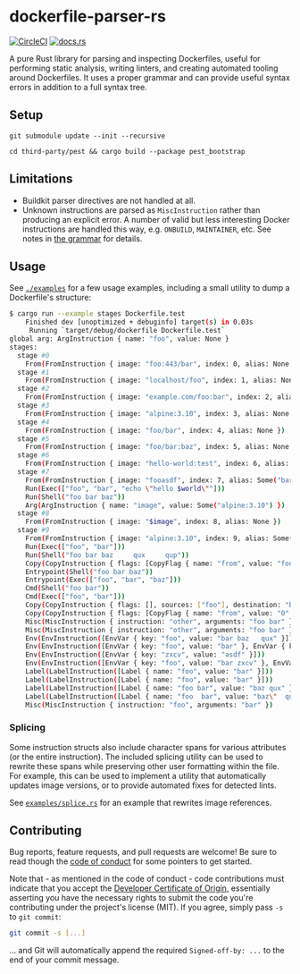 # dockerfile-parser-rs

[![CircleCI](https://circleci.com/gh/HewlettPackard/dockerfile-parser-rs.svg?style=svg)](https://circleci.com/gh/HewlettPackard/dockerfile-parser-rs)
[![docs.rs](https://docs.rs/dockerfile-parser/badge.svg)](https://docs.rs/dockerfile-parser/)

A pure Rust library for parsing and inspecting Dockerfiles, useful for
performing static analysis, writing linters, and creating automated tooling
around Dockerfiles. It uses a proper grammar and can provide useful syntax
errors in addition to a full syntax tree.

## Setup

`git submodule update --init --recursive`

`cd third-party/pest && cargo build --package pest_bootstrap`

## Limitations

 * Buildkit parser directives are not handled at all.
 * Unknown instructions are parsed as `MiscInstruction` rather than producing
   an explicit error. A number of valid but less interesting Docker instructions
   are handled this way, e.g. `ONBUILD`, `MAINTAINER`, etc. See notes in
   [the grammar](./src/dockerfile_parser.pest) for details.

## Usage

See [`./examples`](./examples) for a few usage examples, including a small
utility to dump a Dockerfile's structure:

```bash
$ cargo run --example stages Dockerfile.test
    Finished dev [unoptimized + debuginfo] target(s) in 0.03s
     Running `target/debug/dockerfile Dockerfile.test`
global arg: ArgInstruction { name: "foo", value: None }
stages:
  stage #0
    From(FromInstruction { image: "foo:443/bar", index: 0, alias: None })
  stage #1
    From(FromInstruction { image: "localhost/foo", index: 1, alias: None })
  stage #2
    From(FromInstruction { image: "example.com/foo:bar", index: 2, alias: None })
  stage #3
    From(FromInstruction { image: "alpine:3.10", index: 3, alias: None })
  stage #4
    From(FromInstruction { image: "foo/bar", index: 4, alias: None })
  stage #5
    From(FromInstruction { image: "foo/bar:baz", index: 5, alias: None })
  stage #6
    From(FromInstruction { image: "hello-world:test", index: 6, alias: Some("foo") })
  stage #7
    From(FromInstruction { image: "fooasdf", index: 7, alias: Some("bar-baz") })
    Run(Exec(["foo", "bar", "echo \"hello $world\""]))
    Run(Shell("foo bar baz"))
    Arg(ArgInstruction { name: "image", value: Some("alpine:3.10") })
  stage #8
    From(FromInstruction { image: "$image", index: 8, alias: None })
  stage #9
    From(FromInstruction { image: "alpine:3.10", index: 9, alias: Some("foo") })
    Run(Exec(["foo", "bar"]))
    Run(Shell("foo bar baz     qux     qup"))
    Copy(CopyInstruction { flags: [CopyFlag { name: "from", value: "foo" }], sources: ["/foo/bar", "/foo/baz"], destination: "/qux/" })
    Entrypoint(Shell("foo bar baz"))
    Entrypoint(Exec(["foo", "bar", "baz"]))
    Cmd(Shell("foo bar"))
    Cmd(Exec(["foo", "bar"]))
    Copy(CopyInstruction { flags: [], sources: ["foo"], destination: "bar" })
    Copy(CopyInstruction { flags: [CopyFlag { name: "from", value: "0" }], sources: ["/foo"], destination: "/bar" })
    Misc(MiscInstruction { instruction: "other", arguments: "foo bar" })
    Misc(MiscInstruction { instruction: "other", arguments: "foo bar" })
    Env(EnvInstruction([EnvVar { key: "foo", value: "bar baz   qux" }]))
    Env(EnvInstruction([EnvVar { key: "foo", value: "bar" }, EnvVar { key: "baz", value: "qux" }]))
    Env(EnvInstruction([EnvVar { key: "zxcv", value: "asdf" }]))
    Env(EnvInstruction([EnvVar { key: "foo", value: "bar zxcv" }, EnvVar { key: "baz", value: "qux" }, EnvVar { key: "zxcv", value: "asdf\"qwerty" }, EnvVar { key: "zxcv", value: "zxcvzxvb" }]))
    Label(LabelInstruction([Label { name: "foo", value: "bar" }]))
    Label(LabelInstruction([Label { name: "foo", value: "bar" }]))
    Label(LabelInstruction([Label { name: "foo bar", value: "baz qux" }]))
    Label(LabelInstruction([Label { name: "foo  bar", value: "baz\"  qux" }]))
    Misc(MiscInstruction { instruction: "foo", arguments: "bar" })
```

### Splicing

Some instruction structs also include character spans for various attributes (or
the entire instruction). The included splicing utility can be used to rewrite
these spans while preserving other user formatting within the file. For example,
this can be used to implement a utility that automatically updates image
versions, or to provide automated fixes for detected lints.

See [`examples/splice.rs`](./examples/splice.rs) for an example that rewrites
image references.

## Contributing

Bug reports, feature requests, and pull requests are welcome! Be sure to read
though the [code of conduct] for some pointers to get started.

Note that - as mentioned in the code of conduct - code contributions must
indicate that you accept the [Developer Certificate of Origin][dco],
essentially asserting you have the necessary rights to submit the code you're
contributing under the project's license (MIT). If you agree, simply pass `-s`
to `git commit`:

```bash
git commit -s [...]
```

... and Git will automatically append the required `Signed-off-by: ...` to the
end of your commit message.

[code of conduct]: ./CODE_OF_CONDUCT.md
[dco]: https://developercertificate.org/
